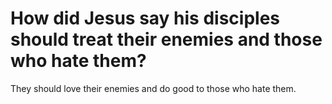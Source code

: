 # How did Jesus say his disciples should treat their enemies and those who hate them?

They should love their enemies and do good to those who hate them.
